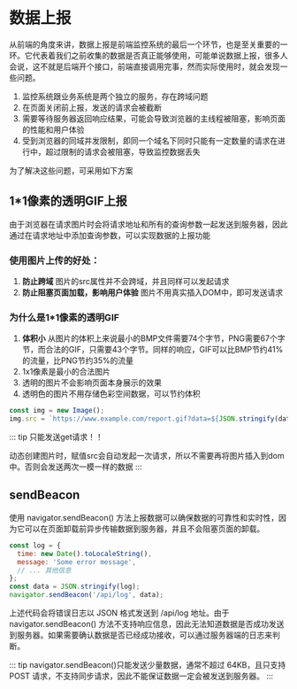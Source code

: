 # 数据上报
从前端的角度来讲，数据上报是前端监控系统的最后一个环节，也是至关重要的一环。它代表着我们之前收集的数据是否真正能够使用，可能单说数据上报，很多人会说，这不就是后端开个接口，前端直接调用完事，然而实际使用时，就会发现一些问题。

1. 监控系统跟业务系统是两个独立的服务，存在跨域问题
2. 在页面关闭前上报，发送的请求会被截断
3. 需要等待服务器返回响应结果，可能会导致浏览器的主线程被阻塞，影响页面的性能和用户体验
4. 受到浏览器的同域并发限制，即同一个域名下同时只能有一定数量的请求在进行中，超过限制的请求会被阻塞，导致监控数据丢失

为了解决这些问题，可采用如下方案

## 1*1像素的透明GIF上报
由于浏览器在请求图片时会将请求地址和所有的查询参数一起发送到服务器，因此通过在请求地址中添加查询参数，可以实现数据的上报功能

### 使用图片上传的好处：
1. **防止跨域** 图片的src属性并不会跨域，并且同样可以发起请求
2. **防止阻塞页面加载，影响用户体验** 图片不用真实插入DOM中，即可发送请求
  
### 为什么是1*1像素的透明GIF
1. **体积小** 从图片的体积上来说最小的BMP文件需要74个字节，PNG需要67个字节，而合法的GIF，只需要43个字节。同样的响应，GIF可以比BMP节约41%的流量，比PNG节约35%的流量
2. 1x1像素是最小的合法图片
3. 透明的图片不会影响页面本身展示的效果
4. 透明色的图片不用存储色彩空间数据，可以节约体积

```js
const img = new Image();
img.src = `https://www.example.com/report.gif?data=${JSON.stringify(data)}`;
```

::: tip
只能发送get请求！！

动态创建图片时，赋值src会自动发起一次请求，所以不需要再将图片插入到dom中。否则会发送两次一模一样的数据
:::

## sendBeacon
使用 navigator.sendBeacon() 方法上报数据可以确保数据的可靠性和实时性，因为它可以在页面卸载前异步传输数据到服务器，并且不会阻塞页面的卸载。

```js
const log = {
  time: new Date().toLocaleString(),
  message: 'Some error message',
  // ... 其他信息
};
const data = JSON.stringify(log);
navigator.sendBeacon('/api/log', data);
```

上述代码会将错误日志以 JSON 格式发送到 /api/log 地址。由于 navigator.sendBeacon() 方法不支持响应信息，因此无法知道数据是否成功发送到服务器。如果需要确认数据是否已经成功接收，可以通过服务器端的日志来判断。

::: tip
navigator.sendBeacon()只能发送少量数据，通常不超过 64KB，且只支持 POST 请求，不支持同步请求，因此不能保证数据一定会被发送到服务器。
:::
